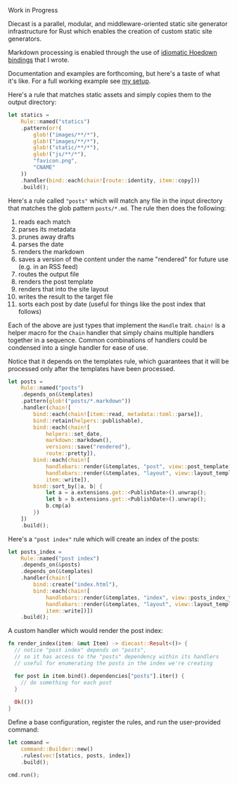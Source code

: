 Work in Progress

Diecast is a parallel, modular, and middleware-oriented static site generator infrastructure for Rust which enables the creation of custom static site generators.

Markdown processing is enabled through the use of [idiomatic Hoedown bindings](https://github.com/blaenk/hoedown) that I wrote.

Documentation and examples are forthcoming, but here's a taste of what it's like. For a full working example see [my setup](https://github.com/blaenk/site).

Here's a rule that matches static assets and simply copies them to the output directory:

``` rust
let statics =
    Rule::named("statics")
    .pattern(or!(
        glob!("images/**/*"),
        glob!("images/**/*"),
        glob!("static/**/*"),
        glob!("js/**/*"),
        "favicon.png",
        "CNAME"
    ))
    .handler(bind::each(chain![route::identity, item::copy]))
    .build();
```

Here's a rule called `"posts"` which will match any file in the input directory that matches the glob pattern `posts/*.md`. The rule then does the following:

1. reads each match
2. parses its metadata
3. prunes away drafts
4. parses the date
5. renders the markdown
6. saves a version of the content under the name "rendered" for future use (e.g. in an RSS feed)
7. routes the output file
8. renders the post template
9. renders that into the site layout
10. writes the result to the target file
11. sorts each post by date (useful for things like the post index that follows)

Each of the above are just types that implement the `Handle` trait. `chain!` is a helper macro for the `Chain` handler that simply chains multiple handlers together in a sequence. Common combinations of handlers could be condensed into a single handler for ease of use.

Notice that it depends on the templates rule, which guarantees that it will be processed only after the templates have been processed.

``` rust
let posts =
    Rule::named("posts")
    .depends_on(&templates)
    .pattern(glob!("posts/*.markdown"))
    .handler(chain![
        bind::each(chain![item::read, metadata::toml::parse]),
        bind::retain(helpers::publishable),
        bind::each(chain![
            helpers::set_date,
            markdown::markdown(),
            versions::save("rendered"),
            route::pretty]),
        bind::each(chain![
            handlebars::render(&templates, "post", view::post_template),
            handlebars::render(&templates, "layout", view::layout_template),
            item::write]),
        bind::sort_by(|a, b| {
            let a = a.extensions.get::<PublishDate>().unwrap();
            let b = b.extensions.get::<PublishDate>().unwrap();
            b.cmp(a)
        })
    ])
    .build();
```

Here's a `"post index"` rule which will create an index of the posts:

``` rust
let posts_index =
    Rule::named("post index")
    .depends_on(&posts)
    .depends_on(&templates)
    .handler(chain![
        bind::create("index.html"),
        bind::each(chain![
            handlebars::render(&templates, "index", view::posts_index_template),
            handlebars::render(&templates, "layout", view::layout_template),
            item::write])])
    .build();
```

A custom handler which would render the post index:

``` rust
fn render_index(item: &mut Item) -> diecast::Result<()> {
  // notice "post index" depends on "posts",
  // so it has access to the "posts" dependency within its handlers
  // useful for enumerating the posts in the index we're creating

  for post in item.bind().dependencies["posts"].iter() {
    // do something for each post
  }
  
  Ok(())
}
```

Define a base configuration, register the rules, and run the user-provided command:

``` rust
let command =
    command::Builder::new()
    .rules(vec![statics, posts, index])
    .build();

cmd.run();
```

